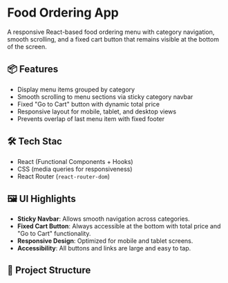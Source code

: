 # Food Ordering App

A responsive React-based food ordering menu with category navigation, smooth scrolling, and a fixed cart button that remains visible at the bottom of the screen.

## 📦 Features

- Display menu items grouped by category
- Smooth scrolling to menu sections via sticky category navbar
- Fixed "Go to Cart" button with dynamic total price
- Responsive layout for mobile, tablet, and desktop views
- Prevents overlap of last menu item with fixed footer

## 🛠 Tech Stac

- React (Functional Components + Hooks)
- CSS (media queries for responsiveness)
- React Router (`react-router-dom`)

## 🖼 UI Highlights

- **Sticky Navbar**: Allows smooth navigation across categories.
- **Fixed Cart Button**: Always accessible at the bottom with total price and "Go to Cart" functionality.
- **Responsive Design**: Optimized for mobile and tablet screens.
- **Accessibility**: All buttons and links are large and easy to tap.

## 📁 Project Structure

